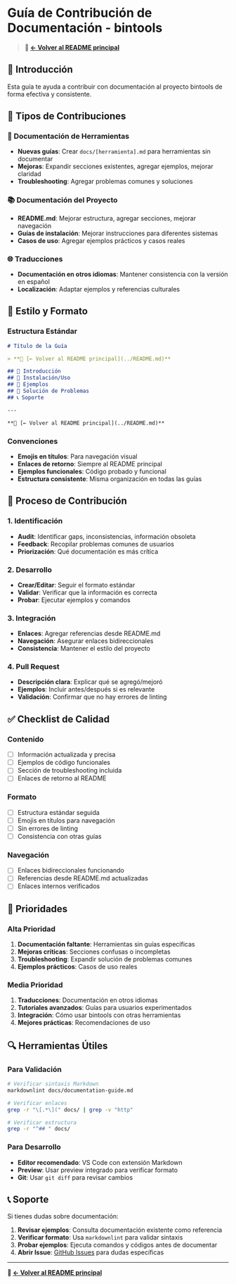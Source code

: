 # Guía de Contribución de Documentación - bintools

> **📖 [← Volver al README principal](../README.md)**

## 📖 Introducción

Esta guía te ayuda a contribuir con documentación al proyecto bintools de forma efectiva y consistente.

## 🎯 Tipos de Contribuciones

### 📝 Documentación de Herramientas

- **Nuevas guías**: Crear `docs/[herramienta].md` para herramientas sin documentar
- **Mejoras**: Expandir secciones existentes, agregar ejemplos, mejorar claridad
- **Troubleshooting**: Agregar problemas comunes y soluciones

### 📚 Documentación del Proyecto

- **README.md**: Mejorar estructura, agregar secciones, mejorar navegación
- **Guías de instalación**: Mejorar instrucciones para diferentes sistemas
- **Casos de uso**: Agregar ejemplos prácticos y casos reales

### 🌐 Traducciones

- **Documentación en otros idiomas**: Mantener consistencia con la versión en español
- **Localización**: Adaptar ejemplos y referencias culturales

## 🔧 Estilo y Formato

### Estructura Estándar

```markdown
# Título de la Guía

> **📖 [← Volver al README principal](../README.md)**

## 📖 Introducción
## 🚀 Instalación/Uso
## 📝 Ejemplos
## 🚨 Solución de Problemas
## 📞 Soporte

---

**📖 [← Volver al README principal](../README.md)**
```

### Convenciones

- **Emojis en títulos**: Para navegación visual
- **Enlaces de retorno**: Siempre al README principal
- **Ejemplos funcionales**: Código probado y funcional
- **Estructura consistente**: Misma organización en todas las guías

## 🚀 Proceso de Contribución

### 1. Identificación

- **Audit**: Identificar gaps, inconsistencias, información obsoleta
- **Feedback**: Recopilar problemas comunes de usuarios
- **Priorización**: Qué documentación es más crítica

### 2. Desarrollo

- **Crear/Editar**: Seguir el formato estándar
- **Validar**: Verificar que la información es correcta
- **Probar**: Ejecutar ejemplos y comandos

### 3. Integración

- **Enlaces**: Agregar referencias desde README.md
- **Navegación**: Asegurar enlaces bidireccionales
- **Consistencia**: Mantener el estilo del proyecto

### 4. Pull Request

- **Descripción clara**: Explicar qué se agregó/mejoró
- **Ejemplos**: Incluir antes/después si es relevante
- **Validación**: Confirmar que no hay errores de linting

## ✅ Checklist de Calidad

### Contenido

- [ ] Información actualizada y precisa
- [ ] Ejemplos de código funcionales
- [ ] Sección de troubleshooting incluida
- [ ] Enlaces de retorno al README

### Formato

- [ ] Estructura estándar seguida
- [ ] Emojis en títulos para navegación
- [ ] Sin errores de linting
- [ ] Consistencia con otras guías

### Navegación

- [ ] Enlaces bidireccionales funcionando
- [ ] Referencias desde README.md actualizadas
- [ ] Enlaces internos verificados

## 🎯 Prioridades

### Alta Prioridad

1. **Documentación faltante**: Herramientas sin guías específicas
2. **Mejoras críticas**: Secciones confusas o incompletas
3. **Troubleshooting**: Expandir solución de problemas comunes
4. **Ejemplos prácticos**: Casos de uso reales

### Media Prioridad

1. **Traducciones**: Documentación en otros idiomas
2. **Tutoriales avanzados**: Guías para usuarios experimentados
3. **Integración**: Cómo usar bintools con otras herramientas
4. **Mejores prácticas**: Recomendaciones de uso

## 🔍 Herramientas Útiles

### Para Validación

```bash
# Verificar sintaxis Markdown
markdownlint docs/documentation-guide.md

# Verificar enlaces
grep -r "\[.*\](" docs/ | grep -v "http"

# Verificar estructura
grep -r "^## " docs/
```

### Para Desarrollo

- **Editor recomendado**: VS Code con extensión Markdown
- **Preview**: Usar preview integrado para verificar formato
- **Git**: Usar `git diff` para revisar cambios

## 📞 Soporte

Si tienes dudas sobre documentación:

1. **Revisar ejemplos**: Consulta documentación existente como referencia
2. **Verificar formato**: Usa `markdownlint` para validar sintaxis
3. **Probar ejemplos**: Ejecuta comandos y códigos antes de documentar
4. **Abrir Issue**: [GitHub Issues](https://github.com/maurorosero/bintools/issues) para dudas específicas

---

**📖 [← Volver al README principal](../README.md)**
